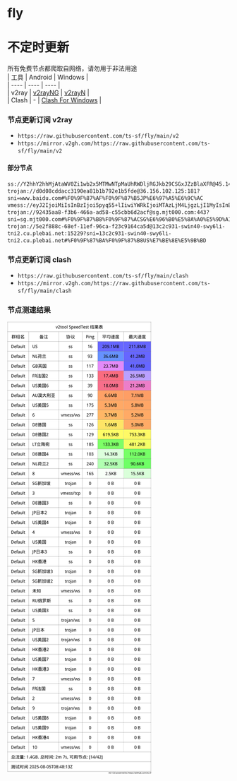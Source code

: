 # fly
# 不定时更新
所有免费节点都爬取自网络，请勿用于非法用途  
|  工具  | Android  | Windows  |  
|  ----  | ----   | ----  |  
| v2ray  | [v2rayNG](https://github.com/2dust/v2rayNG/releases) | [v2rayN](https://github.com/2dust/v2rayN/releases) |  
| Clash  | - | [Clash For Windows](https://github.com/2dust/clashN/releases) | 
  
### 节点更新订阅  v2ray
- `https://raw.githubusercontent.com/ts-sf/fly/main/v2`  
- `https://mirror.v2gh.com/https://raw.githubusercontent.com/ts-sf/fly/main/v2`  

#### 部分节点  
``` 
ss://Y2hhY2hhMjAtaWV0Zi1wb2x5MTMwNTpMaUhRWDljRGJkb29CSGxJZzBlaXFR@45.144.54.33:34803#%F0%9F%87%A9%F0%9F%87%AADE%E5%BE%B7%E5%9B%BD%203.9MB%2Fs
trojan://d0d08cddacc3190ea81b1b792e1b5fde@36.156.102.125:181?sni=www.baidu.com#%F0%9F%87%AF%F0%9F%87%B5JP%E6%97%A5%E6%9C%AC
vmess://eyJ2IjoiMiIsInBzIjoi5pyq55+lIiwiYWRkIjoiMTAzLjM4LjgzLjI1MyIsInBvcnQiOiIzNzEyMiIsImlkIjoiZWRjNDkzY2EtYjkzOS00MDk3LWUwYzMtYzhmZWUyNDNlYWM2IiwiYWlkIjoiMCIsInNjeSI6ImF1dG8iLCJuZXQiOiJ3cyIsInR5cGUiOiJub25lIiwiaG9zdCI6IiIsInBhdGgiOiIvIiwidGxzIjoiIiwic25pIjoiIiwidGVzdF9uYW1lIjoi5pyq55+lIn0=
trojan://92435aa8-f3b6-466a-ad58-c55cbb6d2acf@sg.mjt000.com:443?sni=sg.mjt000.com#%F0%9F%87%B8%F0%9F%87%ACSG%E6%96%B0%E5%8A%A0%E5%9D%A1
trojan://5e2f888c-68ef-11ef-96ca-f23c9164ca5d@13c2c931-swin40-swy6li-tni2.cu.plebai.net:15229?sni=13c2c931-swin40-swy6li-tni2.cu.plebai.net#%F0%9F%87%BA%F0%9F%87%B8US%E7%BE%8E%E5%9B%BD
```
### 节点更新订阅  clash
- `https://raw.githubusercontent.com/ts-sf/fly/main/clash`  
- `https://mirror.v2gh.com/https://raw.githubusercontent.com/ts-sf/fly/main/clash`  

### 节点测速结果
![image](traffic.png)
